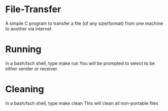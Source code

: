 File-Transfer
=============

A simple C program to transfer a file (of any size/format) from one machine to another via internet


Running
=============
in a bash/tsch shell, type make run
You will be prompted to select to be either sender or receiver.

Cleaning
=============
in a bash/tsch shell, type make clean
This will clean all non-portable files